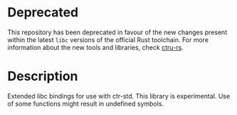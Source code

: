 
# Deprecated
This repository has been deprecated in favour of the new changes present within the latest `libc` versions of the official Rust toolchain. For more information about the new tools and libraries, check [ctru-rs](https://github.com/rust3ds/ctru-rs).

# Description
Extended libc bindings for use with ctr-std. This library is experimental. Use of some functions might result in undefined symbols.
